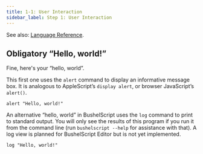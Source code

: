```yaml
---
title: 1-1: User Interaction
sidebar_label: Step 1: User Interaction
---
```


See also: [Language Reference](../ref/user-interaction).

## Obligatory “Hello, world!”

Fine, here's your “hello, world”.

This first one uses the `alert` command to display an informative message box. It is analogous to AppleScript’s `display alert`, or browser JavaScript’s `alert()`.

```applescript
alert "Hello, world!"
```

An alternative “hello, world” in BushelScript uses the `log` command to print to standard output. You will only see the results of this program if you run it from the command line (run `bushelscript --help` for assistance with that). A log view is planned for BushelScript Editor but is not yet implemented.

```applescript
log "Hello, world!"
```
